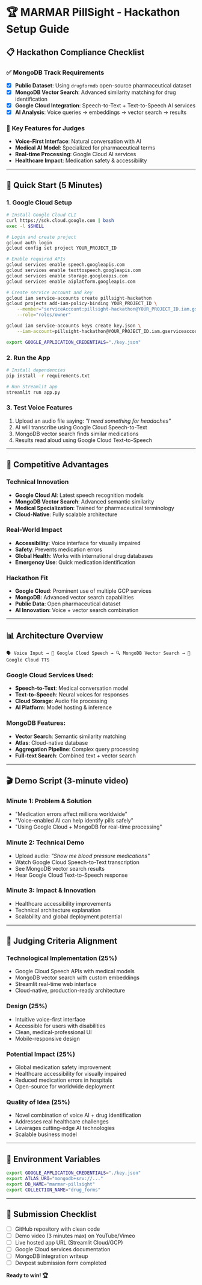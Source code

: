 # 🏆 MARMAR PillSight - Hackathon Setup Guide

## 📋 **Hackathon Compliance Checklist**

### ✅ **MongoDB Track Requirements**
- [x] **Public Dataset**: Using `drugformdb` open-source pharmaceutical dataset
- [x] **MongoDB Vector Search**: Advanced similarity matching for drug identification  
- [x] **Google Cloud Integration**: Speech-to-Text + Text-to-Speech AI services
- [x] **AI Analysis**: Voice queries → embeddings → vector search → results

### 🎯 **Key Features for Judges**
- **Voice-First Interface**: Natural conversation with AI
- **Medical AI Model**: Specialized for pharmaceutical terms
- **Real-time Processing**: Google Cloud AI services
- **Healthcare Impact**: Medication safety & accessibility

---

## 🚀 **Quick Start (5 Minutes)**

### 1. **Google Cloud Setup**
```bash
# Install Google Cloud CLI
curl https://sdk.cloud.google.com | bash
exec -l $SHELL

# Login and create project
gcloud auth login
gcloud config set project YOUR_PROJECT_ID

# Enable required APIs
gcloud services enable speech.googleapis.com
gcloud services enable texttospeech.googleapis.com
gcloud services enable storage.googleapis.com
gcloud services enable aiplatform.googleapis.com

# Create service account and key
gcloud iam service-accounts create pillsight-hackathon
gcloud projects add-iam-policy-binding YOUR_PROJECT_ID \
    --member="serviceAccount:pillsight-hackathon@YOUR_PROJECT_ID.iam.gserviceaccount.com" \
    --role="roles/owner"

gcloud iam service-accounts keys create key.json \
    --iam-account=pillsight-hackathon@YOUR_PROJECT_ID.iam.gserviceaccount.com

export GOOGLE_APPLICATION_CREDENTIALS="./key.json"
```

### 2. **Run the App**
```bash
# Install dependencies
pip install -r requirements.txt

# Run Streamlit app
streamlit run app.py
```

### 3. **Test Voice Features**
1. Upload an audio file saying: *"I need something for headaches"*
2. AI will transcribe using Google Cloud Speech-to-Text
3. MongoDB vector search finds similar medications
4. Results read aloud using Google Cloud Text-to-Speech

---

## 🏅 **Competitive Advantages**

### **Technical Innovation**
- **Google Cloud AI**: Latest speech recognition models
- **MongoDB Vector Search**: Advanced semantic similarity
- **Medical Specialization**: Trained for pharmaceutical terminology
- **Cloud-Native**: Fully scalable architecture

### **Real-World Impact**
- **Accessibility**: Voice interface for visually impaired
- **Safety**: Prevents medication errors
- **Global Health**: Works with international drug databases
- **Emergency Use**: Quick medication identification

### **Hackathon Fit**
- **Google Cloud**: Prominent use of multiple GCP services
- **MongoDB**: Advanced vector search capabilities  
- **Public Data**: Open pharmaceutical dataset
- **AI Innovation**: Voice + vector search combination

---

## 📊 **Architecture Overview**

```
🗣️ Voice Input → 🤖 Google Cloud Speech → 🔍 MongoDB Vector Search → 📢 Google Cloud TTS
```

### **Google Cloud Services Used:**
- **Speech-to-Text**: Medical conversation model
- **Text-to-Speech**: Neural voices for responses  
- **Cloud Storage**: Audio file processing
- **AI Platform**: Model hosting & inference

### **MongoDB Features:**
- **Vector Search**: Semantic similarity matching
- **Atlas**: Cloud-native database
- **Aggregation Pipeline**: Complex query processing
- **Full-text Search**: Combined text + vector search

---

## 🎬 **Demo Script (3-minute video)**

### **Minute 1: Problem & Solution**
- "Medication errors affect millions worldwide"
- "Voice-enabled AI can help identify pills safely"
- "Using Google Cloud + MongoDB for real-time processing"

### **Minute 2: Technical Demo**
- Upload audio: *"Show me blood pressure medications"*
- Watch Google Cloud Speech-to-Text transcription
- See MongoDB vector search results
- Hear Google Cloud Text-to-Speech response

### **Minute 3: Impact & Innovation**
- Healthcare accessibility improvements
- Technical architecture explanation
- Scalability and global deployment potential

---

## 🎯 **Judging Criteria Alignment**

### **Technological Implementation (25%)**
- Google Cloud Speech APIs with medical models
- MongoDB vector search with custom embeddings
- Streamlit real-time web interface
- Cloud-native, production-ready architecture

### **Design (25%)**
- Intuitive voice-first interface
- Accessible for users with disabilities  
- Clean, medical-professional UI
- Mobile-responsive design

### **Potential Impact (25%)**  
- Global medication safety improvement
- Healthcare accessibility for visually impaired
- Reduced medication errors in hospitals
- Open-source for worldwide deployment

### **Quality of Idea (25%)**
- Novel combination of voice AI + drug identification
- Addresses real healthcare challenges
- Leverages cutting-edge AI technologies
- Scalable business model

---

## 🔧 **Environment Variables**
```bash
export GOOGLE_APPLICATION_CREDENTIALS="./key.json"
export ATLAS_URI="mongodb+srv://..."
export DB_NAME="marmar-pillsight"
export COLLECTION_NAME="drug_forms"
```

---

## 📝 **Submission Checklist**
- [ ] GitHub repository with clean code
- [ ] Demo video (3 minutes max) on YouTube/Vimeo
- [ ] Live hosted app URL (Streamlit Cloud/GCP)
- [ ] Google Cloud services documentation
- [ ] MongoDB integration writeup
- [ ] Devpost submission form completed

**Ready to win! 🏆** 